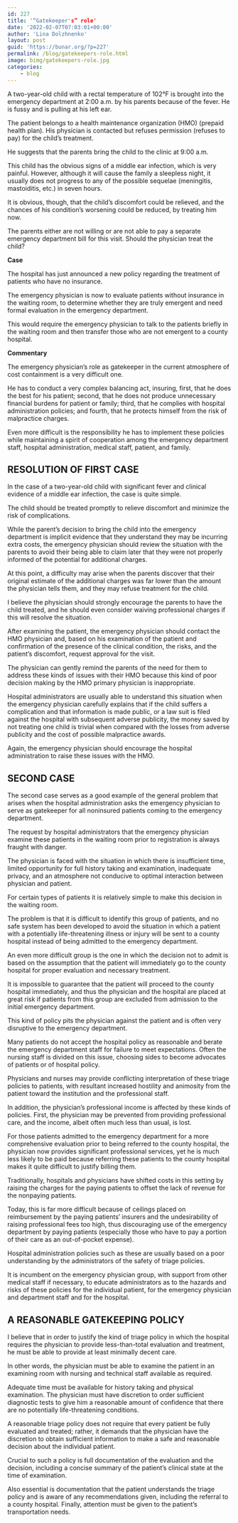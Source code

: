 ```yaml
---
id: 227
title: '“Gatekeeper's” role'
date: '2022-02-07T07:03:01+00:00'
author: 'Lina Dolzhnenko'
layout: post
guid: 'https://bunar.org/?p=227'
permalink: /blog/gatekeepers-role.html
image: bimg/gatekeepers-role.jpg
categories:
    - blog
---
```


A two-year-old child with a rectal temperature of 102°F is brought into the emer­gency department at 2:00 a.m. by his parents because of the fever. He is fussy and is pulling at his left ear.

The patient belongs to a health maintenance organization (HMO) (prepaid health plan). His physician is contacted but refuses permission (refuses to pay) for the child’s treatment.

He suggests that the parents bring the child to the clinic at 9:00 a.m.

This child has the obvious signs of a middle ear infection, which is very painful. However, although it will cause the family a sleepless night, it usually does not progress to any of the possible sequelae (meningitis, mastoiditis, etc.) in seven hours.

It is obvious, though, that the child’s discomfort could be relieved, and the chances of his condition’s worsening could be reduced, by treating him now.

The parents either are not willing or are not able to pay a separate emergency department bill for this visit. Should the physician treat the child?

**Case**

The hospital has just announced a new policy regarding the treatment of patients who have no insurance.

The emergency physician is now to evaluate patients without insurance in the waiting room, to determine whether they are truly emergent and need formal evaluation in the emergency department.

This would require the emergency physician to talk to the patients briefly in the waiting room and then transfer those who are not emergent to a county hospital.

**Commentary**

The emergency physician’s role as gatekeeper in the current atmosphere of cost containment is a very difficult one.

He has to conduct a very complex balancing act, insuring, first, that he does the best for his patient; second, that he does not produce unnecessary financial burdens for patient or family; third, that he complies with hospital administration policies; and fourth, that he protects himself from the risk of malpractice charges.

Even more difficult is the responsibility he has to implement these policies while maintaining a spirit of cooperation among the emergency department staff, hospital administration, medical staff, patient, and family.

## RESOLUTION OF FIRST CASE

In the case of a two-year-old child with significant fever and clinical evidence of a middle ear infection, the case is quite simple.

The child should be treated promptly to relieve discomfort and minimize the risk of complications.

While the parent’s decision to bring the child into the emergency department is implicit evidence that they understand they may be incurring extra costs, the emergency physician should review the situation with the parents to avoid their being able to claim later that they were not properly informed of the potential for additional charges.

At this point, a difficulty may arise when the parents discover that their original estimate of the additional charges was far lower than the amount the physician tells them, and they may refuse treatment for the child.

I believe the physician should strongly encourage the parents to have the child treated, and he should even consider waiving professional charges if this will resolve the situation.

After examining the patient, the emergency physician should contact the HMO physician and, based on his examination of the patient and confirmation of the presence of the clinical condition, the risks, and the patient’s discomfort, request approval for the visit.

The physician can gently remind the parents of the need for them to address these kinds of issues with their HMO because this kind of poor decision making by the HMO primary physician is inappropriate.

Hospital administrators are usually able to understand this situation when the emergency physician carefully explains that if the child suffers a complication and that information is made public, or a law suit is filed against the hospital with subsequent adverse publicity, the money saved by not treating one child is trivial when compared with the losses from adverse publicity and the cost of possible malpractice awards.

Again, the emergency physician should encourage the hospital administration to raise these issues with the HMO.

## SECOND CASE

The second case serves as a good example of the general problem that arises when the hospital administration asks the emergency physician to serve as gatekeeper for all noninsured patients coming to the emergency department.

The request by hospital administrators that the emergency physician examine these patients in the waiting room prior to registration is always fraught with danger.

The physician is faced with the situation in which there is insufficient time, limited opportunity for full history taking and examination, inadequate privacy, and an atmosphere not conducive to optimal interaction between physician and patient.

For certain types of patients it is relatively simple to make this decision in the waiting room.

The problem is that it is difficult to identify this group of patients, and no safe system has been developed to avoid the situation in which a patient with a potentially life-threatening illness or injury will be sent to a county hospital instead of being admitted to the emergency department.

An even more difficult group is the one in which the decision not to admit is based on the assumption that the patient will immediately go to the county hospital for proper evaluation and necessary treatment.

It is impossible to guarantee that the patient will proceed to the county hospital immediately, and thus the physician and the hospital are placed at great risk if patients from this group are excluded from admission to the initial emergency department.

This kind of policy pits the physician against the patient and is often very disruptive to the emergency department.

Many patients do not accept the hospital policy as rea­sonable and berate the emergency department staff for failure to meet expectations. Often the nursing staff is divided on this issue, choosing sides to become advocates of patients or of hospital policy.

Physicians and nurses may provide conflicting interpre­tation of these triage policies to patients, with resultant increased hostility and animosity from the patient toward the institution and the professional staff.

In addition, the physician’s professional income is affected by these kinds of policies. First, the physician may be prevented from providing professional care, and the income, albeit often much less than usual, is lost.

For those patients admitted to the emergency department for a more comprehensive evaluation prior to being referred to the county hospital, the physician now provides significant professional services, yet he is much less likely to be paid because referring these patients to the county hospital makes it quite difficult to justify billing them.

Traditionally, hospitals and physicians have shifted costs in this setting by raising the charges for the paying patients to offset the lack of revenue for the nonpaying patients.

Today, this is far more difficult because of ceilings placed on reimbursement by the paying patients’ insurers and the undesirability of raising professional fees too high, thus discouraging use of the emergency department by paying patients (especially those who have to pay a portion of their care as an out-of-pocket expense).

Hospital administration policies such as these are usually based on a poor under­standing by the administrators of the safety of triage policies.

It is incumbent on the emergency physician group, with support from other medical staff if necessary, to educate administrators as to the hazards and risks of these policies for the individual patient, for the emergency physician and department staff and for the hospital.

## A REASONABLE GATEKEEPING POLICY

I believe that in order to justify the kind of triage policy in which the hospital requires the physician to provide less-than-total evaluation and treatment, he must be able to provide at least minimally decent care.

In other words, the physician must be able to examine the patient in an examining room with nursing and technical staff available as required.

Adequate time must be available for history taking and physical examination. The physician must have discretion to order sufficient diagnostic tests to give him a reasonable amount of confidence that there are no potentially life-threatening conditions.

A reasonable triage policy does not require that every patient be fully evaluated and treated; rather, it demands that the physician have the discretion to obtain sufficient information to make a safe and reasonable decision about the individual patient.

Crucial to such a policy is full documentation of the evaluation and the decision, including a concise summary of the patient’s clinical state at the time of examination.

Also essential is documentation that the patient understands the triage policy and is aware of any recommendations given, including the referral to a county hospital. Finally, attention must be given to the patient’s transportation needs.
